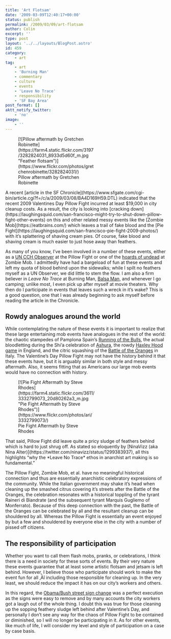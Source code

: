 ```yaml
---
title: 'Art Flotsam'
date: '2009-03-09T12:40:17+00:00'
status: publish
permalink: /2009/03/09/art-flotsam
author: Colin
excerpt: ''
type: post
layout: '../../layouts/BlogPost.astro'
id: 459
category:
    - art
tag:
    - art
    - 'Burning Man'
    - commentary
    - culture
    - events
    - 'Leave No Trace'
    - responsibility
    - 'SF Bay Area'
post_format: []
aktt_notify_twitter:
    - 'no'
image:
    - ''
---
```

<figure class="wp-caption alignright" style="width: 240px">[![Pillow aftermath by Gretchen Robinette](https://farm4.static.flickr.com/3197/3282824031_8933d5d60f_m.jpg "Feather flotsam")](https://www.flickr.com/photos/gretchenrobinette/3282824031/)<figcaption class="wp-caption-text">Pillow aftermath by Gretchen Robinette</figcaption></figure>A recent [article in the SF Chronicle](https://www.sfgate.com/cgi-bin/article.cgi?f=/c/a/2009/03/08/BA4D169H59.DTL) indicated that the recent 2009 Valentines Day Pillow Fight incurred at least $19,000 in city cleanup costs. As a result, the city is looking into [cracking down](https://laughingsquid.com/san-francisco-might-try-to-shut-down-pillow-fight-other-events) on this and other related messy events like the [Zombie Mob](https://eatbrains.com/) which leaves a trail of fake blood and the [Pie Fight](https://laughingsquid.com/san-francisco-pie-fight-2009-photos/) with it’s splattering of shaving cream pies. Of course, fake blood and shaving cream is much easier to just hose away than feathers.

As many of you know, I’ve been involved in a number of these events, either as a [UN CCH Observer](https://www.flickr.com/photos/megmeleon/3282233913/) at the Pillow Fight or one of the [hoards of undead](https://www.flickr.com/photos/ari/2774273885/) at Zombie Mob. I admittedly have had a bargeload of fun at these events and left my quota of blood behind upon the sidewalks; while I spilt no feathers myself as a UN Observer, we did little to stem the flow. I am also a firm believer in *Leave No Trace* at Burning Man, [Balsa Man](https://catcubed.com/2008/08/25/balsa-man/), and whenever I go camping; unlike most, I even pick up after myself at movie theaters. Why then do I participate in events that leaves such a wreck in it’s wake? This is a good question‚ one that I was already beginning to ask myself before reading the article in the Chronicle.

Rowdy analogues around the world
--------------------------------

While contemplating the nature of these events it is important to realize that these large entertaining mob events have analogues in the rest of the world: the chaotic stampedes of Pamplona Spain’s [Running of the Bulls](https://www.boston.com/bigpicture/2008/07/running_with_the_bulls_in_pamp.html), the actual bloodletting during the Shi’a celebration of [Ashura](https://en.wikipedia.org/wiki/Day_of_Ashura), the rowdy [Haxley Hood game](https://www.wheewall.com/hood/) in England, and the citric squashing of the [Battle of the Oranges](https://news.bbc.co.uk/2/hi/also_in_the_news/7905345.stm) in Italy. The Valentine’s Day Pillow Fight may not have the history behind it that these events have, but it is arguably similar in both style and messy aftermath. Also, it seems fitting that as Americans our large mob events would have no connection with history.

<figure class="wp-caption alignright" style="width: 240px">[![Pie Fight Aftermath by Steve Rhodes](https://farm4.static.flickr.com/3611/3332799073_20d80262a3_m.jpg "Pie Fight Aftermath by Steve Rhodes")](https://www.flickr.com/photos/ari/3332799073/)<figcaption class="wp-caption-text">Pie Fight Aftermath by Steve Rhodes</figcaption></figure>That said, Pillow Fight did leave quite a pricy sludge of feathers behind which is hard to just shrug off. As stated so eloquently by [NinaVizz (aka Nina Alter)](https://twitter.com/ninavizz/status/1299383937), all this highlights “why the *Leave No Trace* ethos in anarchist art making is so fundamental.”

The Pillow Fight, Zombie Mob, et al. have no meaningful historical connection and thus are essentially anarchistic celebratory expressions of the community. While the Italian government may shake it’s head when cleaning up the smashed citrus covering it’s streets after the Battle of the Oranges, the celebration resonates with a historical toppling of the tyrant Raineri di Biandrate (and the subsequent tyrant Marquis Gugliemo of Monferrato). Because of this deep connection with the past, the Battle of the Oranges can be celebrated by all and the resultant cleanup can be shouldered by all. Whereas the Pillow Fight is essentially an event enjoyed by but a few and shouldered by everyone else in the city with a number of pissed off citizens.

The responsibility of participation
-----------------------------------

Whether you want to call them flash mobs, pranks, or celebrations, I think there is a need in society for these sorts of events. By their very nature these events guarantee that at least some artistic flotsam and jetsam is left behind. However, I believe those who participate should work to make the event fun for all ‚Äî including those responsible for cleaning up. In the very least, we should reduce the impact it has on our city’s workers and others.

In this regard, the [Obama/Bush street sign change](https://laughingsquid.com/bush-street-renamed-obama-street-in-san-francisco/) was a perfect execution as the signs were easy to remove and by many accounts the city workers got a laugh out of the whole thing. I doubt this was true for those cleaning up the sopping feathery sludge left behind after Valentine’s Day, and personally I don’t see any way for the chaos of Pillow Fight to be contained or diminished, so I will no longer be participating in it. As for other events, like much of life, I will consider my level and style of participation on a case by case basis.